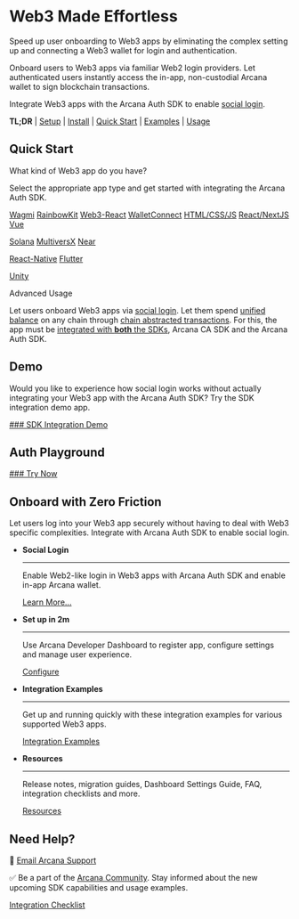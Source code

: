 # Web3 Made Effortless

Speed up user onboarding to Web3 apps by eliminating the complex setting up and connecting a Web3 wallet for login and authentication.

Onboard users to Web3 apps via familiar Web2 login providers. Let authenticated users instantly access the in-app, non-custodial Arcana wallet to sign blockchain transactions.

Integrate Web3 apps with the Arcana Auth SDK to enable [social login](../concepts/social-login/).

**TL;DR** | [Setup](../setup/config-auth/register-app/) | [Install](../auth/sdk-installation/) | [Quick Start](#quick-start) | [Examples](https://github.com/arcana-network/auth-examples) | [Usage](../introduction/)

## Quick Start

What kind of Web3 app do you have?

Select the appropriate app type and get started with integrating the Arcana Auth SDK.

[Wagmi](../quick-start/wagmi-quick-start/) [RainbowKit](../quick-start/rainbowkit-quick-start/) [Web3-React](../quick-start/web3-react-quick-start/) [WalletConnect](../quick-start/walletconnect-quick-start/) [HTML/CSS/JS](../quick-start/vanilla-web-apps-quick-start/) [React/NextJS](../quick-start/react-nextjs-quick-start/) [Vue](../quick-start/vue-quick-start/)

[Solana](../quick-start/solana-quick-start/) [MultiversX](../quick-start/mvx-quick-start/) [Near](../quick-start/near-quick-start/)

[React-Native](../quick-start/react-native-quick-start/) [Flutter](../quick-start/flutter-quick-start/)

[Unity](../quick-start/unity-quick-start/)

Advanced Usage

Let users onboard Web3 apps via [social login](../concepts/social-login/). Let them spend [unified balance](../concepts/ca/unified-balance/) on any chain through [chain abstracted transactions](../concepts/ca/chain-abstraction/). For this, the app must be [integrated with **both** the SDKs](../quick-start/auth-ca-wagmi-quick-start/), Arcana CA SDK and the Arcana Auth SDK.

## Demo

Would you like to experience how social login works without actually integrating your Web3 app with the Arcana Auth SDK? Try the SDK integration demo app.

[### SDK Integration Demo](https://demo.arcana.network)

## Auth Playground

[### Try Now](https://codesandbox.io/p/github/shaloo/auth-sdk-example-vite-vue/main?import=true)

## Onboard with Zero Friction

Let users log into your Web3 app securely without having to deal with Web3 specific complexities. Integrate with Arcana Auth SDK to enable social login.

- **Social Login**

  ______________________________________________________________________

  Enable Web2-like login in Web3 apps with Arcana Auth SDK and enable in-app Arcana wallet.

  [Learn More...](../concepts/social-login/)

- **Set up in 2m**

  ______________________________________________________________________

  Use Arcana Developer Dashboard to register app, configure settings and manage user experience.

  [Configure](../setup/config-dApp-with-db/)

- **Integration Examples**

  ______________________________________________________________________

  Get up and running quickly with these integration examples for various supported Web3 apps.

  [Integration Examples](https://github.com/arcana-network/auth-examples)

- **Resources**

  ______________________________________________________________________

  Release notes, migration guides, Dashboard Settings Guide, FAQ, integration checklists and more.

  [Resources](https://docs.arcana.network/relnotes/latest-auth-release-note/)

## Need Help?

📨 [Email Arcana Support](mailto:support@arcana.network)

✅ Be a part of the [Arcana Community](../support/). Stay informed about the new upcoming SDK capabilities and usage examples.

[Integration Checklist](../checklists/)
